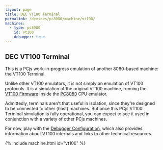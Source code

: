 ```yaml
---
layout: page
title: DEC VT100 Terminal
permalink: /devices/pc8080/machine/vt100/
machines:
  - type: pc8080
    id: vt100
    debugger: true
---
```


DEC VT100 Terminal
------------------

This is a PCjs work-in-progress emulation of another 8080-based machine: the VT100 Terminal.

Unlike other VT100 emulators, it is not simply an emulation of VT100 protocols.  It is a simulation of the original VT100
machine, running the [VT100 Firmware](/devices/pc8080/rom/vt100/) inside the [PC8080](/modules/pc8080/) CPU emulator.

Admittedly, terminals aren't that useful in isolation, since they're designed to be connected to other (host) machines.
But once this PCjs VT100 Terminal simulation is fully operational, you can expect to see it used in conjunction with a variety
of other PCjs machines. 

For now, play with the [Debugger Configuration](/devices/pc8080/machine/vt100/debugger/), which also provides information
about VT100 internals and links to other technical resources.

{% include machine.html id="vt100" %}
